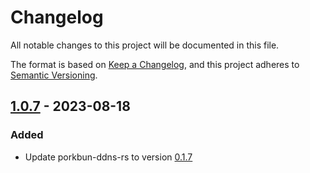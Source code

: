 # Changelog

All notable changes to this project will be documented in this file.

The format is based on [Keep a Changelog](https://keepachangelog.com/en/1.1.0/),
and this project adheres to [Semantic Versioning](https://semver.org/spec/v2.0.0.html).

## [1.0.7] - 2023-08-18

### Added

- Update porkbun-ddns-rs to version [0.1.7](https://github.com/edoren/porkbun-ddns-rs/releases/tag/v0.1.7)

[1.0.7]: https://github.com/edoren/hassio-addons/releases/tag/v1.0.7-porkbun
